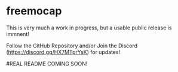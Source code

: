 # freemocap

This is very much a work in progress, but a usable public release is immnent!

Follow the GitHub Repository and/or Join the Discord (https://discord.gg/HX7MTprYsK) for updates!

#REAL README COMING SOON!
